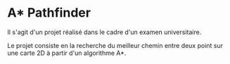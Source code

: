 #  A* Pathfinder

Il s'agit d'un projet réalisé dans le cadre d'un examen universitaire.

Le projet consiste en la recherche du meilleur chemin entre deux point sur une carte 2D à partir d'un algorithme A*.
